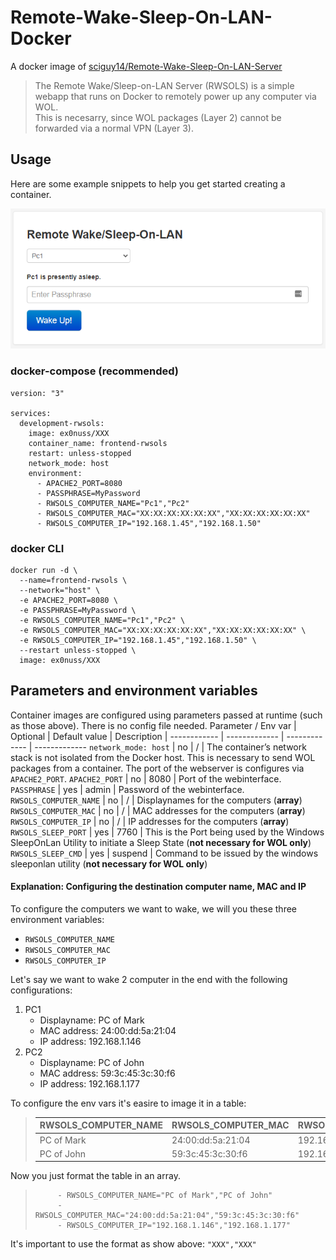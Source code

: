 # Remote-Wake-Sleep-On-LAN-Docker
A docker image of [sciguy14/Remote-Wake-Sleep-On-LAN-Server](https://github.com/sciguy14/Remote-Wake-Sleep-On-LAN-Server)

> The Remote Wake/Sleep-on-LAN Server (RWSOLS) is a simple webapp that runs on Docker to remotely power up any computer via WOL. </br> This is necesarry, since WOL packages (Layer&nbsp;2) cannot be forwarded via a normal VPN (Layer&nbsp;3).

## Usage
Here are some example snippets to help you get started creating a container.

![preview img](IMG_webinterface_preview.png)


### docker-compose (recommended)
```
version: "3"

services:
  development-rwsols:
    image: ex0nuss/XXX
    container_name: frontend-rwsols
    restart: unless-stopped
    network_mode: host
    environment:
      - APACHE2_PORT=8080
      - PASSPHRASE=MyPassword
      - RWSOLS_COMPUTER_NAME="Pc1","Pc2"
      - RWSOLS_COMPUTER_MAC="XX:XX:XX:XX:XX:XX","XX:XX:XX:XX:XX:XX"
      - RWSOLS_COMPUTER_IP="192.168.1.45","192.168.1.50"
```

### docker CLI
``` 
docker run -d \
  --name=frontend-rwsols \
  --network="host" \
  -e APACHE2_PORT=8080 \
  -e PASSPHRASE=MyPassword \
  -e RWSOLS_COMPUTER_NAME="Pc1","Pc2" \
  -e RWSOLS_COMPUTER_MAC="XX:XX:XX:XX:XX:XX","XX:XX:XX:XX:XX:XX" \
  -e RWSOLS_COMPUTER_IP="192.168.1.45","192.168.1.50" \
  --restart unless-stopped \
  image: ex0nuss/XXX
```

## Parameters and environment variables
Container images are configured using parameters passed at runtime (such as those above). There is no config file needed.
Parameter / Env var | Optional | Default value | Description | 
------------ | ------------- | ------------- | -------------
`network_mode: host` | no | / | The container’s network stack is not isolated from the Docker host. This is necessary to send WOL packages from a container. The port of the webserver is configures via `APACHE2_PORT`.
`APACHE2_PORT` | no | 8080 | Port of the webinterface.
`PASSPHRASE` | yes | admin | Password of the webinterface.
`RWSOLS_COMPUTER_NAME` | no | / | Displaynames for the computers (**array**)
`RWSOLS_COMPUTER_MAC` | no | / | MAC addresses for the computers (**array**)
`RWSOLS_COMPUTER_IP` | no | / | IP addresses for the computers (**array**)
`RWSOLS_SLEEP_PORT` | yes | 7760 | This is the Port being used by the Windows SleepOnLan Utility to initiate a Sleep State (**not necessary for WOL only**)
`RWSOLS_SLEEP_CMD` | yes | suspend | Command to be issued by the windows sleeponlan utility (**not necessary for WOL only**)

#### Explanation: Configuring the destination computer name, MAC and IP
To configure the computers we want to wake, we will you these three environment variables:
- `RWSOLS_COMPUTER_NAME`
- `RWSOLS_COMPUTER_MAC`
- `RWSOLS_COMPUTER_IP`

Let's say we want to wake 2 computer in the end with the following configurations:
1. PC1
   - Displayname: PC of Mark
   - MAC address: 24:00:dd:5a:21:04
   - IP address: 192.168.1.146
2. PC2
   - Displayname: PC of John
   - MAC address: 59:3c:45:3c:30:f6
   - IP address: 192.168.1.177

To configure the env vars it's easire to image it in a table:
>RWSOLS_COMPUTER_NAME | RWSOLS_COMPUTER_MAC | RWSOLS_COMPUTER_IP
>------------ | ------------- | -------------
>PC of Mark | 24:00:dd:5a:21:04 | 192.168.1.146
>PC of John | 59:3c:45:3c:30:f6 | 192.168.1.177

Now you just format the table in an array. 
>```
>      - RWSOLS_COMPUTER_NAME="PC of Mark","PC of John"
>      - RWSOLS_COMPUTER_MAC="24:00:dd:5a:21:04","59:3c:45:3c:30:f6"
>      - RWSOLS_COMPUTER_IP="192.168.1.146","192.168.1.177"
>```
It's important to use the format as show above: `"XXX","XXX"`
